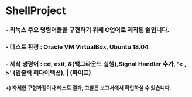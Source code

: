# ShellProject

### - 리눅스 주요 명령어들을 구현하기 위해 C언어로 제작된 쉘입니다.
### - 테스트 환경 : Oracle VM VirtualBox, Ubuntu 18.04
### - 제작 명령어 : cd, exit, &(백그라운드 실행),Signal Handler 추가, '< , >' (입출력 리다이렉션), | (파이프) 
#### +) 자세한 구현과정이나 테스트 결과, 고찰은 보고서에서 확인하실 수 있습니다.
